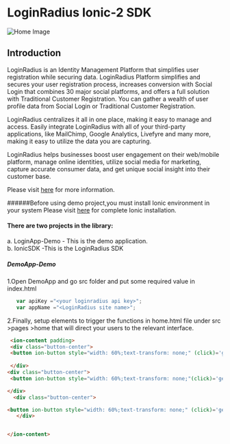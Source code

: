 # LoginRadius Ionic-2 SDK
![Home Image](http://docs.lrcontent.com/resources/github/banner-1544x500.png)

## Introduction ##
LoginRadius is an Identity Management Platform that simplifies user registration while securing data. LoginRadius Platform simplifies and secures your user registration process, increases conversion with Social Login that combines 30 major social platforms, and offers a full solution with Traditional Customer Registration. You can gather a wealth of user profile data from Social Login or Traditional Customer Registration.

LoginRadius centralizes it all in one place, making it easy to manage and access. Easily integrate LoginRadius with all of your third-party applications, like MailChimp, Google Analytics, Livefyre and many more, making it easy to utilize the data you are capturing.

LoginRadius helps businesses boost user engagement on their web/mobile platform, manage online identities, utilize social media for marketing, capture accurate consumer data, and get unique social insight into their customer base.

Please visit [here](http://www.loginradius.com/) for more information.

######Before using demo project,you must install Ionic environment in your system Please visit [here](http://ionicframework.com/docs/guide/installation.html) for complete Ionic installation.

#### There are two projects in the library:
a. LoginApp-Demo - This is the demo application.    
b. IonicSDK -This is the LoginRadius SDK

##### DemoApp-Demo
1.Open DemoApp and go src folder and put some required value in index.html
```JavaScript
   var apiKey ="<your loginradius api key>";
   var appName ="<LoginRadius site name>";
```

2.Finally, setup elements to trigger the functions in home.html file under src >pages >home that will direct your users to the relevant interface.
```html
 <ion-content padding>
 <div class="button-center">
 <button ion-button style="width: 60%;text-transform: none;" (click)='getLoginPage()'>Login</button>
 
 </div>
<div class="button-center">
 <button ion-button style="width: 60%;text-transform: none;"(click)='getRegisterPage()'>Register</button>

</div>
  <div class="button-center">

<button ion-button style="width: 60%;text-transform: none;" (click)='getForgotpasswordPage()'>Forgot Password</button>
   </div>


</ion-content>
```
